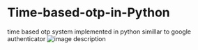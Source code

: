 # Time-based-otp-in-Python
time based otp system implemented in python simillar to google authenticator
![image description](https://codeimon.tumblr.com/post/616739070018715648)
